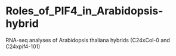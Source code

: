 # Roles_of_PIF4_in_Arabidopsis-hybrid
RNA-seq analyses of Arabidopsis thaliana hybrids (C24xCol-0 and C24xpif4-101) 
